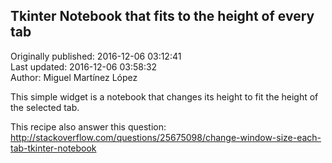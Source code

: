 ## Tkinter Notebook that fits to the height of every tab  
Originally published: 2016-12-06 03:12:41  
Last updated: 2016-12-06 03:58:32  
Author: Miguel Martínez López  
  
This simple widget is a notebook that changes its height to fit the height of the selected tab.

This recipe also answer this question:
http://stackoverflow.com/questions/25675098/change-window-size-each-tab-tkinter-notebook